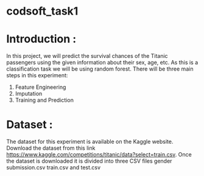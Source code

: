 # codsoft_task1
# Introduction :
In this project, we will predict the survival chances of the Titanic passengers using the given information about their sex, age, etc. As this is a classification task we will be using random forest. There will be three main steps in this experiment:
  1. Feature Engineering
  2. Imputation
  3. Training and Prediction
# Dataset :
The dataset for this experiment is available on the Kaggle website. Download the dataset from this link https://www.kaggle.com/competitions/titanic/data?select=train.csv. Once the dataset is downloaded it is divided into three CSV files gender submission.csv train.csv and test.csv
